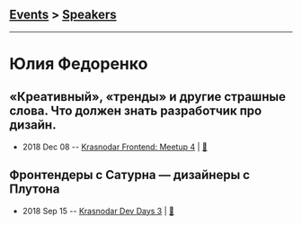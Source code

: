 ## [Events](../README.md) > [Speakers](../speakers.md)
---

# Юлия Федоренко

## «Креативный», «тренды» и другие страшные слова. Что должен знать разработчик про дизайн.
- 2018 Dec 08 -- [Krasnodar Frontend: Meetup 4](https://www.youtube.com/watch?v=obnGpnnn14o)  | [:notebook:](https://yadi.sk/i/PvuYOId1emH4pQ)  
## Фронтендеры с Сатурна — дизайнеры с Плутона
- 2018 Sep 15 -- [Krasnodar Dev Days 3](https://www.youtube.com/watch?v=YcLI_TCmaaw)  | [:notebook:](https://yadi.sk/i/krvrruiYekwGkQ)  

